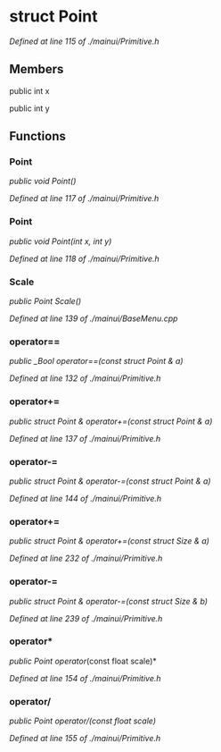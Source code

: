 # struct Point

*Defined at line 115 of ./mainui/Primitive.h*

## Members

public int x

public int y



## Functions

### Point

*public void Point()*

*Defined at line 117 of ./mainui/Primitive.h*

### Point

*public void Point(int x, int y)*

*Defined at line 118 of ./mainui/Primitive.h*

### Scale

*public Point Scale()*

*Defined at line 139 of ./mainui/BaseMenu.cpp*

### operator==

*public _Bool operator==(const struct Point & a)*

*Defined at line 132 of ./mainui/Primitive.h*

### operator+=

*public struct Point & operator+=(const struct Point & a)*

*Defined at line 137 of ./mainui/Primitive.h*

### operator-=

*public struct Point & operator-=(const struct Point & a)*

*Defined at line 144 of ./mainui/Primitive.h*

### operator+=

*public struct Point & operator+=(const struct Size & a)*

*Defined at line 232 of ./mainui/Primitive.h*

### operator-=

*public struct Point & operator-=(const struct Size & b)*

*Defined at line 239 of ./mainui/Primitive.h*

### operator*

*public Point operator*(const float scale)*

*Defined at line 154 of ./mainui/Primitive.h*

### operator/

*public Point operator/(const float scale)*

*Defined at line 155 of ./mainui/Primitive.h*




